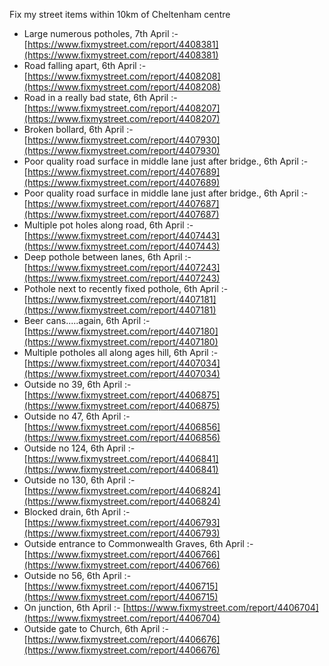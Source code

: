 Fix my street items within 10km of Cheltenham centre

<!-- fix_marker starts -->

- Large numerous potholes, 7th April :- [https://www.fixmystreet.com/report/4408381](https://www.fixmystreet.com/report/4408381)
- Road falling apart, 6th April :- [https://www.fixmystreet.com/report/4408208](https://www.fixmystreet.com/report/4408208)
- Road in a really bad state, 6th April :- [https://www.fixmystreet.com/report/4408207](https://www.fixmystreet.com/report/4408207)
- Broken bollard, 6th April :- [https://www.fixmystreet.com/report/4407930](https://www.fixmystreet.com/report/4407930)
- Poor quality road surface in middle lane just after bridge., 6th April :- [https://www.fixmystreet.com/report/4407689](https://www.fixmystreet.com/report/4407689)
- Poor quality road surface in middle lane just after bridge., 6th April :- [https://www.fixmystreet.com/report/4407687](https://www.fixmystreet.com/report/4407687)
- Multiple pot holes along road, 6th April :- [https://www.fixmystreet.com/report/4407443](https://www.fixmystreet.com/report/4407443)
- Deep pothole between lanes, 6th April :- [https://www.fixmystreet.com/report/4407243](https://www.fixmystreet.com/report/4407243)
- Pothole next to recently fixed pothole, 6th April :- [https://www.fixmystreet.com/report/4407181](https://www.fixmystreet.com/report/4407181)
- Beer cans.....again, 6th April :- [https://www.fixmystreet.com/report/4407180](https://www.fixmystreet.com/report/4407180)
- Multiple potholes all along ages hill, 6th April :- [https://www.fixmystreet.com/report/4407034](https://www.fixmystreet.com/report/4407034)
- Outside no 39, 6th April :- [https://www.fixmystreet.com/report/4406875](https://www.fixmystreet.com/report/4406875)
- Outside no 47, 6th April :- [https://www.fixmystreet.com/report/4406856](https://www.fixmystreet.com/report/4406856)
- Outside no 124, 6th April :- [https://www.fixmystreet.com/report/4406841](https://www.fixmystreet.com/report/4406841)
- Outside no 130, 6th April :- [https://www.fixmystreet.com/report/4406824](https://www.fixmystreet.com/report/4406824)
- Blocked drain, 6th April :- [https://www.fixmystreet.com/report/4406793](https://www.fixmystreet.com/report/4406793)
- Outside entrance to Commonwealth Graves, 6th April :- [https://www.fixmystreet.com/report/4406766](https://www.fixmystreet.com/report/4406766)
- Outside no 56, 6th April :- [https://www.fixmystreet.com/report/4406715](https://www.fixmystreet.com/report/4406715)
- On junction, 6th April :- [https://www.fixmystreet.com/report/4406704](https://www.fixmystreet.com/report/4406704)
- Outside gate to Church, 6th April :- [https://www.fixmystreet.com/report/4406676](https://www.fixmystreet.com/report/4406676)

<!-- fix_marker ends -->